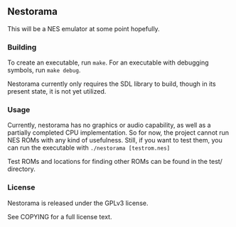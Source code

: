 ## Nestorama
This will be a NES emulator at some point hopefully.

### Building
To create an executable, run `make`.
For an executable with debugging symbols, run `make debug`.

Nestorama currently only requires the SDL library to build, though in
its present state, it is not yet utilized.

### Usage
Currently, nestorama has no graphics or audio capability, as well as
a partially completed CPU implementation. So for now, the project
cannot run NES ROMs with any kind of usefulness. Still, if you want to
test them, you can run the executable with `./nestorama [testrom.nes]`

Test ROMs and locations for finding other ROMs can be found in the
test/ directory.


### License
Nestorama is released under the GPLv3 license.

See COPYING for a full license text.
